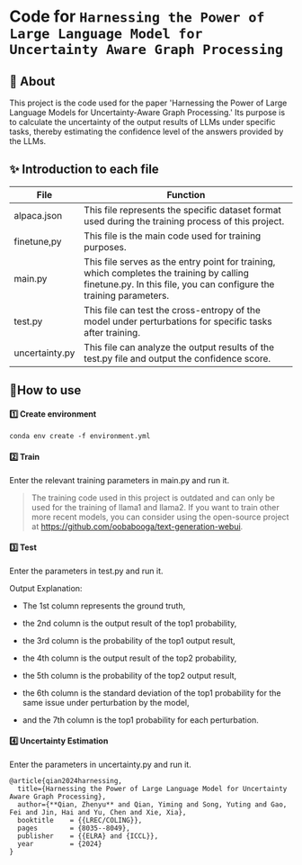 # Code for `Harnessing the Power of Large Language Model for Uncertainty Aware Graph Processing`

## 💬 About

This project is the code used for the paper 'Harnessing the Power of Large Language Models for Uncertainty-Aware Graph Processing.' Its purpose is to calculate the uncertainty of the output results of LLMs under specific tasks, thereby estimating the confidence level of the answers provided by the LLMs.

## ✨ Introduction to each file

| File           | Function                                                     |
| -------------- | ------------------------------------------------------------ |
| alpaca.json    | This file represents the specific dataset format used during the training process of this project. |
| finetune,py    | This file is the main code used for training purposes.       |
| main.py        | This file serves as the entry point for training, which completes the training by calling finetune.py. In this file, you can configure the training parameters. |
| test.py        | This file can test the cross-entropy of the model under perturbations for specific tasks after training. |
| uncertainty.py | This file can analyze the output results of the test.py file and output the confidence score. |

## 🎉How to use

#### 1️⃣ Create environment

```conda env create -f environment.yml```

#### 2️⃣ Train

Enter the relevant training parameters in main.py and run it.

> The training code used in this project is outdated and can only be used for the training of llama1 and llama2. If you want to train other more recent models, you can consider using the open-source project at https://github.com/oobabooga/text-generation-webui.

#### 3️⃣ Test

Enter the parameters in test.py and run it.

Output Explanation: 

* The 1st column represents the ground truth, 

* the 2nd column is the output result of the top1 probability, 

* the 3rd column is the probability of the top1 output result, 

* the 4th column is the output result of the top2 probability, 

* the 5th column is the probability of the top2 output result, 

* the 6th column is the standard deviation of the top1 probability for the same issue under perturbation by the model, 

* and the 7th column is the top1 probability for each perturbation.

#### 4️⃣ Uncertainty Estimation

Enter the parameters in uncertainty.py and run it.

```
@article{qian2024harnessing,
  title={Harnessing the Power of Large Language Model for Uncertainty Aware Graph Processing},
  author={**Qian, Zhenyu** and Qian, Yiming and Song, Yuting and Gao, Fei and Jin, Hai and Yu, Chen and Xie, Xia},
  booktitle    = {{LREC/COLING}},
  pages        = {8035--8049},
  publisher    = {{ELRA} and {ICCL}},
  year         = {2024}
}
```
